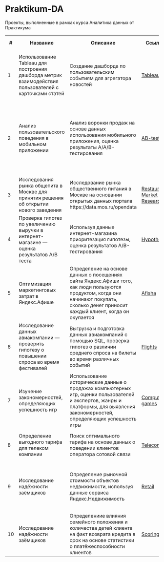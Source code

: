 # Praktikum-DA
Проекты, выполненные в рамках курса Аналитика данных от Практикума
<table>
  <tr>
    <th>#</th>
    <th>Название</th>
    <th>Описание</th>
    <th>Ссылка</th>
    <th>Навыки и инструменты</th>
  </tr>
  <tr>
    <td>1</td>
    <td>Использование Tableau для построения дашборда метрик взаимодействия пользователей с карточками статей</td>
    <td>Создание дашборда по пользовательским событиям для агрегатора новостей</td>
    <td><a href="https://github.com/voleka-ocrv/Praktikum-DA/tree/main/Tableau">Tableau</a></td>
    <td>PostgreSQL, Python, SQLAlchemy, Tableau, dash, построение дашбордов, продуктовые метрики</td>
  </tr>  
  <tr>
    <td>2</td>
    <td>Анализ пользовательского поведения в мобильном приложении</td>
    <td>Анализ воронки продаж на основе данных использования мобильного приложения, оценка результаты A/A/B-тестирования</td>
    <td><a href="https://github.com/voleka-ocrv/Praktikum-DA/tree/main/AB-test">AB-test</a></td>
    <td>A/B-тестирование, Matplotlib, Pandas, Plotly, Python, Seaborn, визуализация данных, проверка статистических гипотез, продуктовые метрики, событийная аналитика</td>
  </tr>  
  <tr>
    <td>3</td>
    <td>Исследования рынка общепита в Москве для принятия решения об открытии нового заведения</td>
    <td>Исследование рынка общественного питания в Москве на основании открытых данных портала https://data.mos.ru/opendata</td>
    <td><a href="https://github.com/voleka-ocrv/Praktikum-DA/tree/main/Restaurants%20Market%20Research">Restaurants Market Research</a></td>
    <td>Pandas, Plotly, Python, Seaborn, API Геокодера, визуализация данных</td>
  </tr>  
  <tr>
    <td>4</td>
    <td>Проверка гипотез по увеличению выручки в интернет-магазине — оценка результатов A/B теста</td>
    <td>Используя данные интернет-магазина приоритезация гипотезы, оценка результатов A/B-тестирования</td>
    <td><a href="https://github.com/voleka-ocrv/Praktikum-DA/tree/main/Hypothesis">Hypothesis</a></td>
    <td>A/B-тестирование, Matplotlib, Pandas, Python, SciPy, проверка статистических гипотез</td>
  </tr>  
  <tr>
    <td>5</td>
    <td>Оптимизация маркетинговых затрат в Яндекс.Афише</td>
    <td>Определение на основе данных о посещениях сайта Яндекс.Афиши того, как люди пользуются продуктом, когда они начинают покупать, сколько денег приносит каждый клиент, когда он окупается</td>
    <td><a href="https://github.com/voleka-ocrv/Praktikum-DA/tree/main/Afisha">Afisha</a></td>
    <td>Matplotlib, Pandas, Python, когортный анализ, продуктовые метрики, юнит-экономика</td>
  </tr>  
  <tr>
    <td>6</td>
    <td>Исследование данных авиакомпании — проверить гипотезу о повышении спроса во время фестивалей</td>
    <td>Выгрузка и подготовка данных авиакомпаний с помощью SQL, проверка гипотез о различии среднего спроса на билеты во время различных событий</td>
    <td><a href="https://github.com/voleka-ocrv/Praktikum-DA/tree/main/Flights">Flights</a></td>
    <td>Matplotlib, Pandas, Python, SQL, SciPy, проверка статистических гипотез</td>
  </tr>  
  <tr>
    <td>7</td>
    <td>Изучение закономерностей, определяющих успешность игр</td>
    <td>Использование исторические данные о продажах компьютерных игр, оценки пользователей и экспертов, жанры и платформы, для выявления закономерностей, определяющих успешность игры</td>
    <td><a href="https://github.com/voleka-ocrv/Praktikum-DA/tree/main/Computer%20games">Computer games</a></td>
    <td>Matplotlib, NumPy, Pandas, Python, исследовательский анализ данных, предобработка данных, проверка статистических гипотез</td>
  </tr>  
  <tr>
    <td>8</td>
    <td>Определение выгодного тарифа для телеком компании</td>
    <td>Поиск оптимального тарифа на основе данных о поведении клиентов оператора сотовой связи</td>
    <td><a href="https://github.com/voleka-ocrv/Praktikum-DA/tree/main/Telecom">Telecom</a></td>
    <td>Matplotlib, NumPy, Pandas, Python, SciPy, проверка статистических гипотез</td>
  </tr>  
  <tr>
    <td>9</td>
    <td>Исследование надёжности заёмщиков</td>
    <td>Определение рыночной стоимости объектов недвижимости, используя данные сервиса Яндекс.Недвижимость</td>
    <td><a href="https://github.com/voleka-ocrv/Praktikum-DA/tree/main/Retail">Retail</a></td>
    <td>Matplotlib, Pandas, Python, визуализация данных, исследовательский анализ данных, предобработка данных</td>
  </tr>
  <tr>
    <td>10</td>
    <td>Исследование надёжности заёмщиков</td>
    <td>Определениие влияния семейного положения и количества детей клиента на факт возврата кредита в срок на основе статистики о платёжеспособности клиентов</td>
    <td><a href="https://github.com/voleka-ocrv/Praktikum-DA/tree/main/Scoring">Scoring</a></td>
    <td>Pandas, PyMystem3, Python, лемматизация, предобработка данных</td>
  </tr>
</table>
